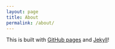```yaml
---
layout: page
title: About
permalink: /about/
---
```


This is built with [GitHub pages](https://pages.github.com/) and [Jekyll](http://jekyllrb.com/)!
